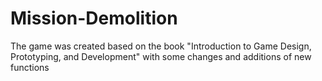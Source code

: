 # Mission-Demolition
The game was created based on the book "Introduction to Game Design, Prototyping, and Development" with some changes and additions of new functions
